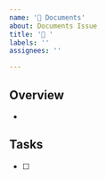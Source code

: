 ```yaml
---
name: '📄 Documents'
about: Documents Issue
title: '📄 '
labels: ''
assignees: ''

---
```


## Overview

* 

## Tasks

- [ ] 
